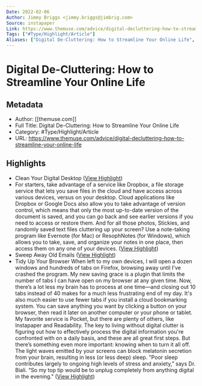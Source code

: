 ```yaml
---
Date: 2022-02-06
Author: Jimmy Briggs <jimmy.briggs@jimbrig.com>
Source: instapaper
Link: https://www.themuse.com/advice/digital-decluttering-how-to-streamline-your-online-life
Tags: ["#Type/Highlight/Article"]
Aliases: ["Digital De-Cluttering: How to Streamline Your Online Life", "Digital De-Cluttering: How to Streamline Your Online Life"]
---
```

# Digital De-Cluttering: How to Streamline Your Online Life

## Metadata
- Author: [[themuse.com]]
- Full Title: Digital De-Cluttering: How to Streamline Your Online Life
- Category: #Type/Highlight/Article
- URL: https://www.themuse.com/advice/digital-decluttering-how-to-streamline-your-online-life

## Highlights
- Clean Your Digital Desktop ([View Highlight](https://instapaper.com/read/1307996855/14737217))
- For starters, take advantage of a service like Dropbox, a file storage service that lets you save files in the cloud and have access across various devices, versus on your desktop. Cloud applications like Dropbox or Google Docs also allow you to take advantage of version control, which means that only the most up-to-date version of the document is saved, and you can go back and see earlier versions if you need to access or restore them.
  And for all those photos, Stickies, and randomly saved text files cluttering up your screen? Use a note-taking program like Evernote (for Mac) or ResophNotes (for Windows), which allows you to take, save, and organize your notes in one place, then access them on any one of your devices. ([View Highlight](https://instapaper.com/read/1307996855/14737219))
- Sweep Away Old Emails ([View Highlight](https://instapaper.com/read/1307996855/14737221))
- Tidy Up Your Browser
  When left to my own devices, I will open a dozen windows and hundreds of tabs on Firefox, browsing away until I've crashed the program.
  My new saving grace is a plugin that limits the number of tabs I can have open on my browser at any given time. Now, there’s a lot less my brain has to process at one time—and closing out 10 tabs instead of 40 makes for a much less frustrating end of my day.
  It's also much easier to use fewer tabs if you install a cloud bookmarking system. You can save anything you want by clicking a button on your browser, then read it later on another computer or your phone or tablet. My favorite service is Pocket, but there are plenty of others, like Instapaper and Readability.
  The key to living without digital clutter is figuring out how to effectively process the digital information you're confronted with on a daily basis, and these are all great first steps. But there’s something even more important: knowing when to turn it all off.
  The light waves emitted by your screens can block melatonin secretion from your brain, resulting in less (or less deep) sleep. "Poor sleep contributes largely to ongoing high levels of stress and anxiety,” says Dr. Biali. “So my top tip would be to unplug completely from anything digital in the evening." ([View Highlight](https://instapaper.com/read/1307996855/14737224))
